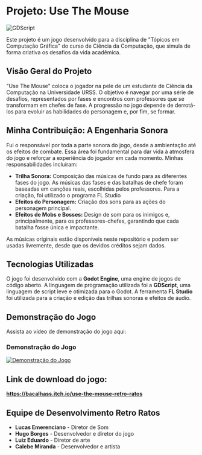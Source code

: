 # Projeto: Use The Mouse
![GDScript](https://img.shields.io/badge/GDScript-478CBF?style=for-the-badge&logo=gdscript&logoColor=white)

Este projeto é um jogo desenvolvido para a disciplina de "Tópicos em Computação Gráfica" do curso de Ciência da Computação, que simula de forma criativa os desafios da vida acadêmica.

## Visão Geral do Projeto

"Use The Mouse" coloca o jogador na pele de um estudante de Ciência da Computação na Universidade URSS. O objetivo é navegar por uma série de desafios, representados por fases e encontros com professores que se transformam em chefes de fase. A progressão no jogo depende de derrotá-los para evoluir as habilidades do personagem e, por fim, se formar.

## Minha Contribuição: A Engenharia Sonora

Fui o responsável por toda a parte sonora do jogo, desde a ambientação até os efeitos de combate. Essa área foi fundamental para dar vida à atmosfera do jogo e reforçar a experiência do jogador em cada momento. Minhas responsabilidades incluíram:

  * **Trilha Sonora:** Composição das músicas de fundo para as diferentes fases do jogo. As músicas das fases e das batalhas de chefe foram baseadas em canções reais, escolhidas pelos professores. Para a criação, foi utilizado o programa FL Studio
  * **Efeitos do Personagem:** Criação dos sons para as ações do personagem principal.
  * **Efeitos de Mobs e Bosses:** Design de som para os inimigos e, principalmente, para os professores-chefes, garantindo que cada batalha fosse única e impactante.

As músicas originais estão disponíveis neste repositório e podem ser usadas livremente, desde que os devidos créditos sejam dados.

## Tecnologias Utilizadas

O jogo foi desenvolvido com a **Godot Engine**, uma engine de jogos de código aberto. A linguagem de programação utilizada foi a **GDScript**, uma linguagem de script leve e otimizada para o Godot. A ferramenta **FL Studio** foi utilizada para a criação e edição das trilhas sonoras e efeitos de áudio.

## Demonstração do Jogo

Assista ao vídeo de demonstração do jogo aqui:

### Demonstração do Jogo

[![Demonstração do Jogo](https://i.ytimg.com/vi/7DySFcLMly0/hqdefault.jpg)](https://youtu.be/7DySFcLMly0)

## Link de download do jogo:

**https://bacalhass.itch.io/use-the-mouse-retro-ratos**

## Equipe de Desenvolvimento Retro Ratos

  * **Lucas Emerenciano** - Diretor de Som
  * **Hugo Borges** - Desenvolvedor e diretor do jogo
  * **Luiz Eduardo** - Diretor de arte
  * **Calebe Miranda** - Desenvolvedor e artista
